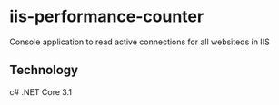 # iis-performance-counter

Console application to read active connections for all websiteds in IIS

## Technology

c#
.NET Core 3.1
